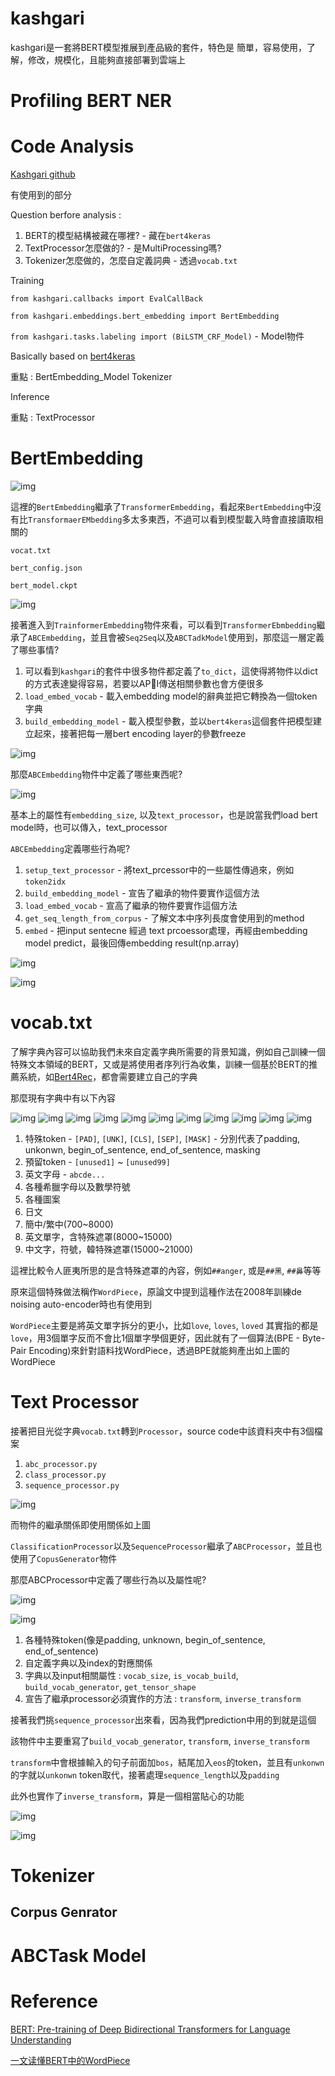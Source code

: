 # kashgari

kashgari是一套將BERT模型推展到產品級的套件，特色是
簡單，容易使用，了解，修改，規模化，且能夠直接部署到雲端上

# Profiling BERT NER

# Code Analysis

[Kashgari github](https://github.com/BrikerMan/Kashgari)

有使用到的部分

Question berfore analysis : 

1. BERT的模型結構被藏在哪裡? - 藏在`bert4keras`
2. TextProcessor怎麼做的? - 是MultiProcessing嗎?
3. Tokenizer怎麼做的，怎麼自定義詞典 - 透過`vocab.txt`

Training

`from kashgari.callbacks import EvalCallBack`

`from kashgari.embeddings.bert_embedding import BertEmbedding`

`from kashgari.tasks.labeling import (BiLSTM_CRF_Model)` - Model物件

Basically based on [bert4keras](https://github.com/bojone/bert4keras#%E5%8A%9F%E8%83%BD)

重點 : BertEmbedding_Model Tokenizer

Inference

重點 : TextProcessor

# BertEmbedding

![img](images/kashgari_1.png)

這裡的`BertEmbedding`繼承了`TransformerEmbedding`，看起來`BertEmbedding`中沒有比`TransformaerEMbedding`多太多東西，不過可以看到模型載入時會直接讀取相關的


`vocat.txt`

`bert_config.json`

`bert_model.ckpt`

![img](images/kashgari_2.png)


接著進入到`TrainformerEmbedding`物件來看，可以看到`TransformerEbmbedding`繼承了`ABCEmbedding`，並且會被`Seq2Seq`以及`ABCTadkModel`使用到，那麼這一層定義了哪些事情?

1. 可以看到`kashgari`的套件中很多物件都定義了`to_dict`，這使得將物件以dict的方式表達變得容易，若要以API傳送相關參數也會方便很多
2. `load_embed_vocab` - 載入embedding model的辭典並把它轉換為一個token字典
3. `build_embedding_model` - 載入模型參數，並以`bert4keras`這個套件把模型建立起來，接著把每一層bert encoding layer的參數freeze

![img](images/kashgari_11.png)


那麼`ABCEmbedding`物件中定義了哪些東西呢?

![img](images/kashgari_3.png)

基本上的屬性有`embedding_size`, 以及`text_processor`，也是說當我們load bert model時，也可以傳入，text_processor

`ABCEmbedding`定義哪些行為呢?

1. `setup_text_processor` - 將text_prcessor中的一些屬性傳過來，例如`token2idx`
2. `build_embedding_model` - 宣告了繼承的物件要實作這個方法
3. `load_embed_vocab` - 宣高了繼承的物件要實作這個方法
4. `get_seq_length_from_corpus` - 了解文本中序列長度會使用到的method
5. `embed` - 把input sentecne 經過 text prcoessor處理，再經由embedding model predict，最後回傳embedding result(np.array)

![img](images/kashgari_5.png)

![img](images/kashgari_4.png)

# vocab.txt

了解字典內容可以協助我們未來自定義字典所需要的背景知識，例如自己訓練一個特殊文本領域的BERT，又或是將使用者序列行為收集，訓練一個基於BERT的推薦系統，如[Bert4Rec](https://dl.acm.org/doi/pdf/10.1145/3357384.3357895?casa_token=iYb5P9jYAqMAAAAA:RAa2OHnp8NIAYm_fWUns1nPwJ4TNnSp9c_rPWOJOTCUQhfgeKi2ygArV5bfET3uusbp3HZfcpLRz)，都會需要建立自己的字典


那麼現有字典中有以下內容


![img](images/kashgari_12.png)
![img](images/kashgari_13.png)
![img](images/kashgari_14.png)
![img](images/kashgari_15.png)
![img](images/kashgari_16.png)
![img](images/kashgari_17.png)
![img](images/kashgari_18.png)
![img](images/kashgari_19.png)
![img](images/kashgari_20.png)
![img](images/kashgari_22.png)
![img](images/kashgari_24.png)



1. 特殊token - `[PAD]`, `[UNK]`, `[CLS]`, `[SEP]`, `[MASK]` - 分別代表了padding, unkonwn, begin_of_sentence, end_of_sentence, masking
2. 預留token - `[unused1]` ~ `[unused99]`
3. 英文字母 - `abcde...`
4. 各種希臘字母以及數學符號
5. 各種圖案
6. 日文
7. 簡中/繁中(700~8000)
8. 英文單字，含特殊遮罩(8000~15000)
9. 中文字，符號，韓特殊遮罩(15000~21000)

這裡比較令人匪夷所思的是含特殊遮罩的內容，例如`##anger`, 或是`##黑`, `##鼻`等等

原來這個特殊做法稱作`WordPiece`，原論文中提到這種作法在2008年訓練de noising auto-encoder時也有使用到

`WordPiece`主要是將英文單字拆分的更小，比如`love`, `loves`, `loved` 其實指的都是`love`，用3個單字反而不會比1個單字學個更好，因此就有了一個算法(BPE - Byte-Pair Encoding)來針對語料找WordPiece，透過BPE就能夠產出如上圖的WordPiece

# Text Processor

接著把目光從字典`vocab.txt`轉到`Processor`，source code中該資料夾中有3個檔案

1. `abc_processor.py`
2. `class_processor.py`
3. `sequence_processor.py`

![img](images/kashgari_6.png)

而物件的繼承關係即使用關係如上圖

`ClassificationProcessor`以及`SequenceProcessor`繼承了`ABCProcessor`，並且也使用了`CopusGenerator`物件

那麼ABCProcessor中定義了哪些行為以及屬性呢?

![img](images/kashgari_7.png)

![img](images/kashgari_8.png)

1. 各種特殊token(像是padding, unknown, begin_of_sentence, end_of_sentence)
2. 自定義字典以及index的對應關係
3. 字典以及input相關屬性 : `vocab_size`, `is_vocab_build`, `build_vocab_generator`, `get_tensor_shape`
4. 宣告了繼承processor必須實作的方法 : `transform`, `inverse_transform`

接著我們挑`sequence_processor`出來看，因為我們prediction中用的到就是這個

該物件中主要重寫了`build_vocab_generator`, `transform`, `inverse_transform`

`transform`中會根據輸入的句子前面加`bos`，結尾加入`eos`的token，並且有`unkonwn`的字就以`unkonwn` token取代，接著處理`sequence_length`以及`padding`

此外也實作了`inverse_transform`，算是一個相當貼心的功能

![img](images/kashgari_9.png)

![img](images/kashgari_10.png)

# Tokenizer

## Corpus Genrator

# ABCTask Model

# Reference

[BERT: Pre-training of Deep Bidirectional Transformers for
Language Understanding](https://arxiv.org/pdf/1810.04805.pdf)

[一文读懂BERT中的WordPiece](https://www.cnblogs.com/huangyc/p/10223075.html)